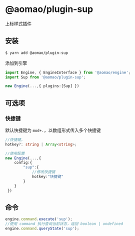 # @aomao/plugin-sup

上标样式插件

## 安装

```bash
$ yarn add @aomao/plugin-sup
```

添加到引擎

```ts
import Engine, { EngineInterface } from '@aomao/engine';
import Sup from '@aomao/plugin-sup';

new Engine(...,{ plugins:[Sup] })
```

## 可选项

### 快捷键

默认快捷键为 `mod+.`，以数组形式传入多个快捷键

```ts
//快捷键，
hotkey?: string | Array<string>;

//使用配置
new Engine(...,{
    config:{
        "sup":{
            //修改快捷键
            hotkey:"快捷键"
        }
    }
 })
```

## 命令

```ts
engine.command.execute('sup');
//使用 command 执行查询当前状态，返回 boolean | undefined
engine.command.queryState('sup');
```
